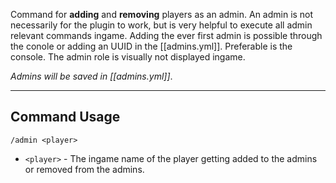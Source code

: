 Command for **adding** and **removing** players as an admin.
An admin is not necessarily for the plugin to work, but is very helpful to execute all admin relevant commands ingame.
Adding the ever first admin is possible through the conole or adding an UUID in the [[admins.yml]]. Preferable is the console.
The admin role is visually not displayed ingame. 

_Admins will be saved in [[admins.yml]]_.

---
## Command Usage
`/admin <player>`

- `<player>` - The ingame name of the player getting added to the admins or removed from the admins.